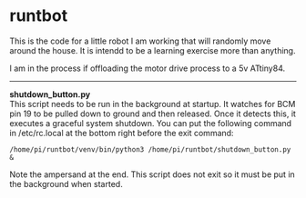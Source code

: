 # runtbot
This is the code for a little robot I am working that will
randomly move around the house. It is intendd to be a 
learning exercise more than anything.

I am in the process if offloading the motor drive process
to a 5v ATtiny84.

---

**shutdown_button.py**  
This script needs to be run in the background at startup.
It watches for BCM pin 19 to be pulled down to ground and
then released. Once it detects this, it executes a graceful
system shutdown. You can put the following command in 
/etc/rc.local at the bottom right before the exit command:

`/home/pi/runtbot/venv/bin/python3 /home/pi/runtbot/shutdown_button.py &`

Note the ampersand at the end. This script does not exit so
it must be put in the background when started.
